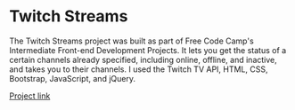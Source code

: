 # Twitch Streams
The Twitch Streams project was built as part of Free Code Camp's Intermediate Front-end Development Projects. It lets you get the status of a certain channels already specified, including online, offline, and inactive, and takes you to their channels. I used the Twitch TV API, HTML, CSS, Bootstrap, JavaScript, and jQuery.

[Project link](http://www.nimalen.com/fcc-frontendprojects/twitch_streams/)
